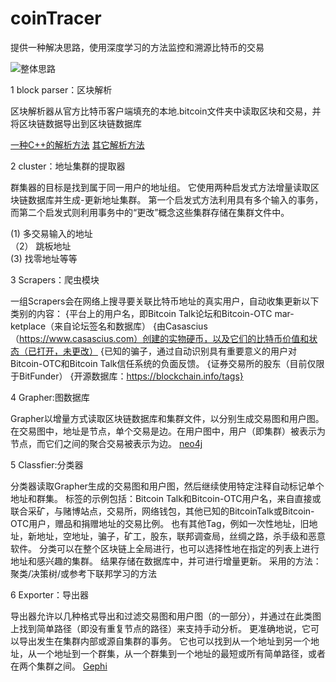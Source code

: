 # coinTracer
提供一种解决思路，使用深度学习的方法监控和溯源比特币的交易

![整体思路](https://github.com/xingyushu/coinTracer/blob/master/images/g3.PNG)

1  block parser：区块解析


区块解析器从官方比特币客户端填充的本地.bitcoin文件夹中读取区块和交易，并将区块链数据导出到区块链数据库

[一种C++的解析方法](https://github.com/znort987/blockparser)
[其它解析方法](https://blog.csdn.net/boke14122621/article/details/103162435)

2  cluster：地址集群的提取器

群集器的目标是找到属于同一用户的地址组。 它使用两种启发式方法增量读取区块链数据库并生成-更新地址集群。 第一个启发式方法利用具有多个输入的事务，而第二个启发式则利用事务中的“更改”概念这些集群存储在集群文件中。

(1) 多交易输入的地址   <br/>
（2） 跳板地址     <br/>
(3) 找零地址等等  


3  Scrapers：爬虫模块 

一组Scrapers会在网络上搜寻要关联比特币地址的真实用户，自动收集更新以下类别的内容：
{平台上的用户名，即Bitcoin Talk论坛和Bitcoin-OTC mar-ketplace（来自论坛签名和数据库）
{由Casascius（https://www.casascius.com）创建的实物硬币，以及它们的比特币价值和状态（已打开，未更改）
{已知的骗子，通过自动识别具有重要意义的用户对Bitcoin-OTC和Bitcoin Talk信任系统的负面反馈。
{证券交易所的股东（目前仅限于BitFunder）
{开源数据库：https://blockchain.info/tags}

4  Grapher:图数据库

Grapher以增量方式读取区块链数据库和集群文件，以分别生成交易图和用户图。 在交易图中，地址是节点，单个交易是边。在用户图中，用户（即集群）被表示为节点，而它们之间的聚合交易被表示为边。
[neo4j](https://www.w3cschool.cn/neo4j/)

5   Classfier:分类器

分类器读取Grapher生成的交易图和用户图，然后继续使用特定注释自动标记单个地址和群集。 标签的示例包括：Bitcoin Talk和Bitcoin-OTC用户名，来自直接或联合采矿，与赌博站点，交易所，网络钱包，其他已知的BitcoinTalk或Bitcoin-OTC用户，赠品和捐赠地址的交易比例。 也有其他Tag，例如一次性地址，旧地址，新地址，空地址，骗子，矿工，股东，联邦调查局，丝绸之路，杀手级和恶意软件。  分类可以在整个区块链上全局进行，也可以选择性地在指定的列表上进行地址和感兴趣的集群。 结果存储在数据库中，并可进行增量更新。
采用的方法：聚类/决策树/或参考下联邦学习的方法


6  Exporter：导出器

导出器允许以几种格式导出和过滤交易图和用户图（的一部分），并通过在此类图上找到简单路径（即没有重复节点的路径）来支持手动分析。 更准确地说，它可以导出发生在集群内部或源自集群的事务。 它也可以找到从一个地址到另一个地址，从一个地址到一个群集，从一个群集到一个地址的最短或所有简单路径，或者
在两个集群之间。 
[Gephi](https://www.jianshu.com/p/86145943695a)
